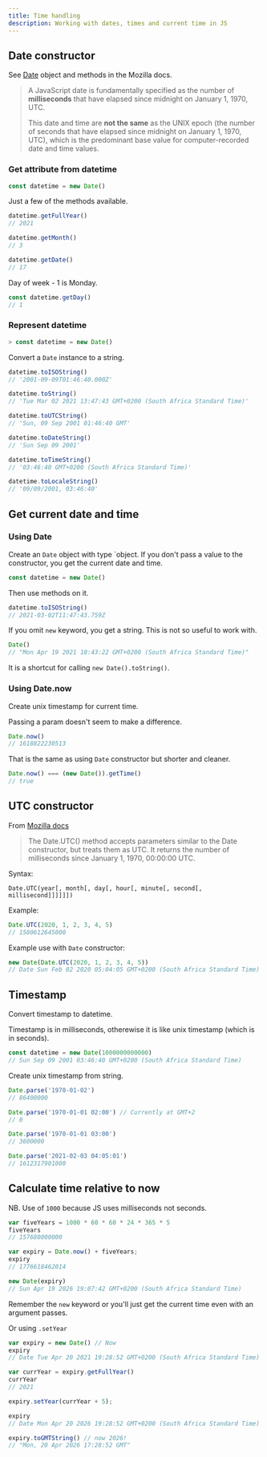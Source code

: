 ```yaml
---
title: Time handling
description: Working with dates, times and current time in JS
---
```



## Date constructor

See [Date](https://developer.mozilla.org/en-US/docs/Web/JavaScript/Reference/Global_Objects/Date) object and methods in the Mozilla docs.

> A JavaScript date is fundamentally specified as the number of **milliseconds** that have elapsed since midnight on January 1, 1970, UTC.
> 
> This date and time are **not the same** as the UNIX epoch (the number of seconds that have elapsed since midnight on January 1, 1970, UTC), which is the predominant base value for computer-recorded date and time values.

<!-- Note this page's snippets are not setup with '>' and result, because the results for timing are hard to read with highlighting. -->


### Get attribute from datetime

```javascript
const datetime = new Date()
```

Just a few of the methods available.

```javascript
datetime.getFullYear()
// 2021
```

```javascript
datetime.getMonth()
// 3
```

```javascript
datetime.getDate()
// 17
```

Day of week - 1 is Monday.

```javascript
const datetime.getDay()
// 1
```

### Represent datetime

```javascript
> const datetime = new Date()
```

Convert a `Date` instance to a string.

```javascript
datetime.toISOString()
// '2001-09-09T01:46:40.000Z'
```

```javascript
datetime.toString()
// 'Tue Mar 02 2021 13:47:43 GMT+0200 (South Africa Standard Time)'
```

```javascript
datetime.toUTCString()
// 'Sun, 09 Sep 2001 01:46:40 GMT'
```

```javascript
datetime.toDateString()
// 'Sun Sep 09 2001'
```

```javascript
datetime.toTimeString()
// '03:46:40 GMT+0200 (South Africa Standard Time)'
```

```javascript
datetime.toLocaleString()
// '09/09/2001, 03:46:40'
```


## Get current date and time

### Using Date

Create an `Date` object with type `object. If you don't pass a value to the constructor, you get the current date and time.

```javascript
const datetime = new Date()
```

Then use methods on it.

```javascript
datetime.toISOString()
// 2021-03-02T11:47:43.759Z
```

If you omit `new` keyword, you get a string. This is not so useful to work with.

```javascript
Date()
// "Mon Apr 19 2021 10:43:22 GMT+0200 (South Africa Standard Time)"
```

It is a shortcut for calling `new Date().toString()`.

### Using Date.now

Create unix timestamp for current time.

Passing a param doesn't seem to make a difference.

```javascript
Date.now()
// 1618822230513
```

That is the same as using `Date` constructor but shorter and cleaner.

```javascript
Date.now() === (new Date()).getTime()
// true
```


## UTC constructor

From [Mozilla docs](https://developer.mozilla.org/en-US/docs/Web/JavaScript/Reference/Global_Objects/Date/UTC)

> The Date.UTC() method accepts parameters similar to the Date constructor, but treats them as UTC. It returns the number of milliseconds since January 1, 1970, 00:00:00 UTC.

Syntax:

```
Date.UTC(year[, month[, day[, hour[, minute[, second[, millisecond]]]]]])
```

Example:

```javascript
Date.UTC(2020, 1, 2, 3, 4, 5)
// 1580612645000
```

Example use with `Date` constructor:

```javascript
new Date(Date.UTC(2020, 1, 2, 3, 4, 5))
// Date Sun Feb 02 2020 05:04:05 GMT+0200 (South Africa Standard Time)
```


## Timestamp

Convert timestamp to datetime. 

Timestamp is in milliseconds, otherewise it is like unix timestamp (which is in seconds).

```javascript
const datetime = new Date(1000000000000)
// Sun Sep 09 2001 03:46:40 GMT+0200 (South Africa Standard Time)
```

Create unix timestamp from string.

```javascript
Date.parse('1970-01-02')
// 86400000

Date.parse('1970-01-01 02:00') // Currently at GMT+2
// 0

Date.parse('1970-01-01 03:00')
// 3600000

Date.parse('2021-02-03 04:05:01')
// 1612317901000
```


## Calculate time relative to now

NB. Use of `1000` because JS uses milliseconds not seconds.

```javascript
var fiveYears = 1000 * 60 * 60 * 24 * 365 * 5
fiveYears
// 157680000000

var expiry = Date.now() + fiveYears;
expiry
// 1776618462014

new Date(expiry)
// Sun Apr 19 2026 19:07:42 GMT+0200 (South Africa Standard Time)
```

Remember the `new` keyword or you'll just get the current time even with an argument passes.

Or using `.setYear`

```javascript
var expiry = new Date() // Now
expiry
// Date Tue Apr 20 2021 19:28:52 GMT+0200 (South Africa Standard Time)

var currYear = expiry.getFullYear()
currYear
// 2021

expiry.setYear(currYear + 5);

expiry
// Date Mon Apr 20 2026 19:28:52 GMT+0200 (South Africa Standard Time) 

expiry.toGMTString() // now 2026!
// "Mon, 20 Apr 2026 17:28:52 GMT"
```

